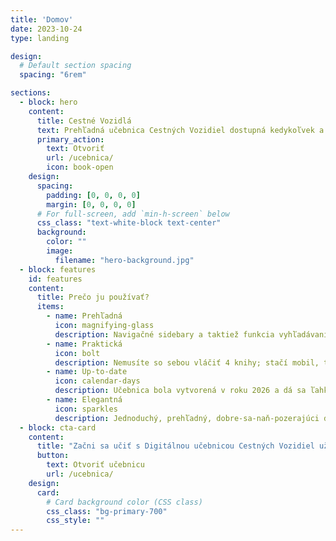```yaml
---
title: 'Domov'
date: 2023-10-24
type: landing

design:
  # Default section spacing
  spacing: "6rem"

sections:
  - block: hero
    content:
      title: Cestné Vozidlá
      text: Prehľadná učebnica Cestných Vozidiel dostupná kedykoľvek a kdekoľvek!
      primary_action:
        text: Otvoriť
        url: /ucebnica/
        icon: book-open
    design:
      spacing:
        padding: [0, 0, 0, 0]
        margin: [0, 0, 0, 0]
      # For full-screen, add `min-h-screen` below
      css_class: "text-white-block text-center"
      background:
        color: ""
        image:
          filename: "hero-background.jpg"
  - block: features
    id: features
    content:
      title: Prečo ju používať?
      items:
        - name: Prehľadná
          icon: magnifying-glass
          description: Navigačné sidebary a taktiež funkcia vyhľadávania.
        - name: Praktická
          icon: bolt
          description: Nemusíte so sebou vláčiť 4 knihy; stačí mobil, tablet, alebo notebook.
        - name: Up-to-date
          icon: calendar-days
          description: Učebnica bola vytvorená v roku 2026 a dá sa ľahko aktualizovať, narozodiel od papierových učebníc z roku 2002.
        - name: Elegantná
          icon: sparkles
          description: Jednoduchý, prehľadný, dobre-sa-naň-pozerajúci dizajn.
  - block: cta-card
    content:
      title: "Začni sa učiť s Digitálnou učebnicou Cestných Vozidiel už dnes!"
      button:
        text: Otvoriť učebnicu
        url: /ucebnica/
    design:
      card:
        # Card background color (CSS class)
        css_class: "bg-primary-700"
        css_style: ""
---
```

